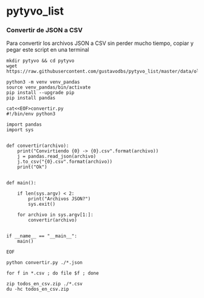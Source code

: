 # pytyvo_list


### Convertir de JSON a CSV

Para convertir los archivos JSON a CSV sin perder mucho tiempo, copiar y pegar este script en una terminal

```
mkdir pytyvo && cd pytyvo
wget https://raw.githubusercontent.com/gustavodbs/pytyvo_list/master/data/olds/list_200415/pdf{1,2,3}.json

python3 -m venv venv_pandas
source venv_pandas/bin/activate
pip install --upgrade pip
pip install pandas

cat<<EOF>convertir.py
#!/bin/env python3

import pandas
import sys


def convertir(archivo):
    print("Convirtiendo {0} -> {0}.csv".format(archivo))
    j = pandas.read_json(archivo)
    j.to_csv("{0}.csv".format(archivo))
    print("Ok")


def main():

    if len(sys.argv) < 2:
        print("Archivos JSON?")
        sys.exit()

    for archivo in sys.argv[1:]:
        convertir(archivo)


if __name__ == "__main__":
    main()

EOF

python convertir.py ./*.json

for f in *.csv ; do file $f ; done

zip todos_en_csv.zip ./*.csv
du -hc todos_en_csv.zip

```


